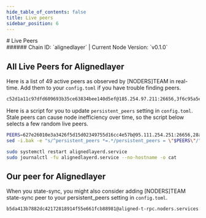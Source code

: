 ```yaml
---
hide_table_of_contents: false
title: Live peers
sidebar_position: 6
---
```


<div class="h1-with-icon icon-alignedlayer">
# Live Peers
</div>
###### Chain ID: `alignedlayer` | Current Node Version: `v0.1.0`

## All Live Peers for Alignedlayer
Here is a list of 49 active peers as observed by [NODERS]TEAM in real-time. Add them to your `config.toml` if you have trouble finding peers.

```bash
c52d1a11c97dfd609693b35ce63834bee140d5ef@185.254.97.211:26656,3f6c95a5e70ace8f17df7b1c94be03e367d0a45a@134.209.181.188:26656,c355b86c882d05a83f84afba379291d7b954b28f@65.108.236.43:21256,2567ea5aed4bba4e3062a1072a8f1e7fb4e4497c@65.109.85.36:26656,19a5d026913e3d856f19aabf0474f76c94220231@5.189.152.177:26656,f7ca886f6f7533bb7c21f62e7960be23abadc161@5.199.168.46:26656,45d9986c4f0af4c9949c81ca5c24bb2d68338dff@173.249.4.103:26656,9a8aa5cebc5183c2cba97252c452eab4aba3a6be@213.199.57.46:26656,64f8bdc6c7f67859010a1ae28c8106163f7a71b8@95.111.248.25:26656,bb99f6c4bbdfcc366ba8f7555d3112a5ca645c70@144.91.66.9:26656,c69c830e91e8e7f7758fee2fdfca0a449cae5869@62.171.131.74:26666,f9ecfb7f72724ab9c12e2e4d711ff60247fefdd2@37.60.225.117:26656,d64232a936e55a669b209417c9ecf8c45de2f2f2@172.252.77.88:26656,476376ddfabce28b99ddbd7840bdc286788a328a@138.201.54.50:26656,832da428e76fe3705573b5c1d490e8d9587f3b91@63.141.255.7:26656,b33f9b7c926aa653772bb0ed8e3fdee634f62df1@178.236.247.105:26656,d450305fb5b41c35ed6a16bca8539cc0d936d1d7@109.199.100.228:26656,fda2346a380ca9022817104c774c5a674701086e@167.86.106.204:26656,0fca37648b94cdab49242efda2971b7ae1ffa7da@194.163.145.210:26656,3a0ee7462f15d9821f1c84abaffca21f3908293a@95.111.246.191:26656,49168882340a4b5cd37b566673e29586a5ead163@167.86.117.221:26656,3def348121ca7527629cc093ab5a315104a2c317@65.108.88.144:26656,627e26010e3a3426f5d15d02349755d16cc4e57b@95.111.254.251:26656,836adfdfa7b305ea39ee407711bd6120937e2f28@209.126.83.241:26656,1c29f2ce64cc4f54e63de1c43f89b8259a8ae029@64.44.24.203:26656,cd0bd1efb5fde236b894f104c6e6fdb7c7b50baa@185.183.32.155:26656,d43c2798e02d9bc7ecf6da617323f58ab6aaa2cd@213.199.38.119:26656,4c024463ffdb5c753a29538db4d3ce4f1f4c9bc1@158.220.125.193:26656,505fc52d26c4896de804c852f7a845cdd90f403e@38.242.130.122:26656,8abda16310e84ee8ed2388807614a101ce38dd20@143.110.172.11:26656,ffe1a5e505133cb978b68d212cbc650fb5b6ec8c@143.198.223.173:26656,1333591e810b45e28f556a8d1a075c8cfc1371c6@173.212.252.211:24256,c7dc853f74c39e24826a850f1c5a3108d605a71c@49.13.172.62:26656,ae183b531a6bbdfb253d1d97a7672b3fc516cb3f@104.248.171.21:26656,f5c5921f528325e199eed9fb7ef058d31b5518da@109.199.101.120:26656,cc5c8f39419c31e6afcbfafed0310423da52044b@113.160.226.254:26656,cddc72c6ca172a6abe2af0b1a43bad16e3ea9b3f@65.109.143.157:26656,bc2a67ceb3a52dd2a33bcb2447c44d1deda3950b@194.163.171.13:26656,41286d2ed4dcf1d67d1bac395f50d9ebab91a1b7@88.198.27.51:60556,5f0e7fbfef5865c15be8d564f4b11f56abecc501@164.68.108.76:26656,592259c5d9295252d2dc9662752553b783faa733@193.46.243.230:26656,2240eadb8a00a22394b758061fa205c7d064f49b@116.105.186.10:24256,adcad870cff5e12240403117dd2f677417e68c89@158.220.108.184:13656,1f2241fc29bdda6bde894453c76d9b4cc2add388@167.235.247.20:26656,50c0d2cd68dc9dddc4d99e0dc11bed3dff9ba0ca@118.71.116.40:24256,51bd9d4ae48c137f1fd1454adb5fd7472231b7b4@128.199.135.28:26656,28a30f824e6dc3125d3510303a1ca6f56d0647a7@185.207.250.234:26656,b6e929cd5e124e9c0b23cdf85abf6be859c29865@173.212.194.108:26656,24e312cbe7358d32328021610493031a34c5fa5b@64.44.24.215:26656
```

Here is a script for you to update `persistent_peers` setting in `config.toml`. Stale peers can cause node inefficiency over time, so the script below selects a few random live peers.

```bash
PEERS=627e26010e3a3426f5d15d02349755d16cc4e57b@95.111.254.251:26656,28a30f824e6dc3125d3510303a1ca6f56d0647a7@185.207.250.234:26656,592259c5d9295252d2dc9662752553b783faa733@193.46.243.230:26656,c52d1a11c97dfd609693b35ce63834bee140d5ef@185.254.97.211:26656,50c0d2cd68dc9dddc4d99e0dc11bed3dff9ba0ca@118.71.116.40:24256
sed -i.bak -e "s/^persistent_peers *=.*/persistent_peers = \"$PEERS\"/" ~/.alignedlayer/config/config.toml

sudo systemctl restart alignedlayerd.service
sudo journalctl -fu alignedlayerd.service --no-hostname -o cat
```

## Our peer for Alignedlayer
When you state-sync, you might also consider adding [NODERS]TEAM state-sync peer to your persistent_peers setting in `config.toml`.

```bash
b5da413b7882dc42172818914f55e661fcb88981@aligned-t-rpc.noders.services:27656
```